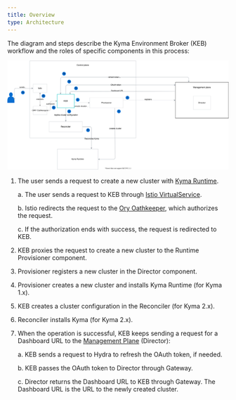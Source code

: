 ```yaml
---
title: Overview
type: Architecture
---
```


The diagram and steps describe the Kyma Environment Broker (KEB) workflow and the roles of specific components in this process:

![KEB diagram](./assets/keb-architecture.svg)

1. The user sends a request to create a new cluster with [Kyma Runtime](https://github.com/kyma-incubator/compass/blob/master/docs/compass/02-01-components.md#kyma-runtime).

    a. The user sends a request to KEB through [Istio VirtualService](https://istio.io/docs/reference/config/networking/virtual-service/).
    
    b. Istio redirects the request to the [Ory Oathkeeper](https://www.ory.sh/oathkeeper/docs/), which authorizes the request.
    
    c. If the authorization ends with success, the request is redirected to KEB.
    
2. KEB proxies the request to create a new cluster to the Runtime Provisioner component.

3. Provisioner registers a new cluster in the Director component.

4. Provisioner creates a new cluster and installs Kyma Runtime (for Kyma 1.x).

5. KEB creates a cluster configuration in the Reconciler (for Kyma 2.x).

6. Reconciler installs Kyma (for Kyma 2.x).

7. When the operation is successful, KEB keeps sending a request for a Dashboard URL to the [Management Plane](https://github.com/kyma-incubator/compass) (Director):

    a. KEB sends a request to Hydra to refresh the OAuth token, if needed.

    b. KEB passes the OAuth token to Director through Gateway.

    c. Director returns the Dashboard URL to KEB through Gateway. The Dashboard URL is the URL to the newly created cluster.
